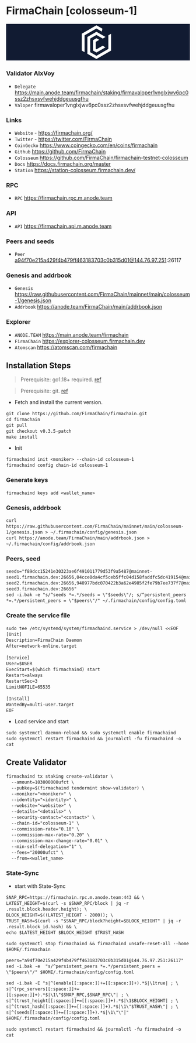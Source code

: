 # FirmaChain [colosseum-1]
![FirmaChain Guide](https://github.com/Voynitskiy/Voynitskiy/blob/main/mainnet/FirmaChain/FirmaChain.png)
### Validator AlxVoy
* `Delegate` https://main.anode.team/firmachain/staking/firmavaloper1vnglxjwv6pc0ssz2zhsxsvfwehjddgeuusgfhu
* `Valoper` firmavaloper1vnglxjwv6pc0ssz2zhsxsvfwehjddgeuusgfhu
### Links
* `Website` - https://firmachain.org/
* `Twitter` - https://twitter.com/FirmaChain
* `CoinGecko` https://www.coingecko.com/en/coins/firmachain
* `Github` https://github.com/FirmaChain
* `Colosseum` https://github.com/FirmaChain/firmachain-testnet-colosseum
* `Docs` https://docs.firmachain.org/master
* `Station` https://station-colosseum.firmachain.dev/
### RPC
* `RPC` https://firmachain.rpc.m.anode.team
### API
* `API` https://firmachain.api.m.anode.team
### Peers and seeds
* `Peer` a94f70e215a429f4b479ff463183703c0b315d01@144.76.97.251:26117
### Genesis and addrbook
* `Genesis` https://raw.githubusercontent.com/FirmaChain/mainnet/main/colosseum-1/genesis.json
* `Addrbook` https://anode.team/FirmaChain/main/addrbook.json
### Explorer
* `ANODE.TEAM` https://main.anode.team/firmachain
* `FirmaChain` https://explorer-colosseum.firmachain.dev
* `Atomscan` https://atomscan.com/firmachain
## Installation Steps
>Prerequisite: go1.18+ required. [ref](https://golang.org/doc/install)

>Prerequisite: git. [ref](https://github.com/git/git)

* Fetch and install the current version.
```
git clone https://github.com/FirmaChain/firmachain.git
cd firmachain
git pull
git checkout v0.3.5-patch
make install
```
* Init
```
firmachaind init <moniker> --chain-id colosseum-1
firmachaind config chain-id colosseum-1
```

### Generate keys
```
firmachaind keys add <wallet_name>
```
### Genesis, addrbook
```
curl https://raw.githubusercontent.com/FirmaChain/mainnet/main/colosseum-1/genesis.json > ~/.firmachain/config/genesis.json
curl https://anode.team/FirmaChain/main/addrbook.json > ~/.firmachain/config/addrbook.json
```
### Peers, seed
```
seeds="f89dcc15241e30323ae6f491011779d53f9a5487@mainnet-seed1.firmachain.dev:26656,04cce0da4cf5ceb5ffc04d158faddfc5dc419154@mainnet-seed2.firmachain.dev:26656,940977bdc070422b3a62e4985f2fe79b7ee737f7@mainnet-seed3.firmachain.dev:26656"
sed -i.bak -e "s/^seeds *=.*/seeds = \"$seeds\"/; s/^persistent_peers *=.*/persistent_peers = \"$peers\"/" ~/.firmachain/config/config.toml
```
### Create the service file
```
sudo tee /etc/systemd/system/firmachaind.service > /dev/null <<EOF
[Unit]
Description=FirmaChain Daemon
After=network-online.target

[Service]
User=$USER
ExecStart=$(which firmachaind) start
Restart=always
RestartSec=3
LimitNOFILE=65535

[Install]
WantedBy=multi-user.target
EOF
```
* Load service and start
```
sudo systemctl daemon-reload && sudo systemctl enable firmachaind
sudo systemctl restart firmachaind && journalctl -fu firmachaind -o cat
```
## Create Validator
```
firmachaind tx staking create-validator \
  --amount=103000000ufct \
  --pubkey=$(firmachaind tendermint show-validator) \
  --moniker="<moniker>" \
  --identity="<identity>" \
  --website="<website>" \
  --details="<details>" \
  --security-contact="<contact>" \
  --chain-id="colosseum-1" \
  --commission-rate="0.10" \
  --commission-max-rate="0.20" \
  --commission-max-change-rate="0.01" \
  --min-self-delegation="1" \
  --fees="20000ufct" \
  --from=<wallet_name>
```
### State-Sync
* start with State-Sync
```
SNAP_RPC=https://firmachain.rpc.m.anode.team:443 && \
LATEST_HEIGHT=$(curl -s $SNAP_RPC/block | jq -r .result.block.header.height); \
BLOCK_HEIGHT=$((LATEST_HEIGHT - 2000)); \
TRUST_HASH=$(curl -s "$SNAP_RPC/block?height=$BLOCK_HEIGHT" | jq -r .result.block_id.hash) && \
echo $LATEST_HEIGHT $BLOCK_HEIGHT $TRUST_HASH
```
```
sudo systemctl stop firmachaind && firmachaind unsafe-reset-all --home $HOME/.firmachain
```
```
peers="a94f70e215a429f4b479ff463183703c0b315d01@144.76.97.251:26117"
sed -i.bak -e  "s/^persistent_peers *=.*/persistent_peers = \"$peers\"/" $HOME/.firmachain/config/config.toml
```
```
sed -i.bak -E "s|^(enable[[:space:]]+=[[:space:]]+).*$|\1true| ; \
s|^(rpc_servers[[:space:]]+=[[:space:]]+).*$|\1\"$SNAP_RPC,$SNAP_RPC\"| ; \
s|^(trust_height[[:space:]]+=[[:space:]]+).*$|\1$BLOCK_HEIGHT| ; \
s|^(trust_hash[[:space:]]+=[[:space:]]+).*$|\1\"$TRUST_HASH\"| ; \
s|^(seeds[[:space:]]+=[[:space:]]+).*$|\1\"\"|" $HOME/.firmachain/config/config.toml
```
```
sudo systemctl restart firmachaind && journalctl -fu firmachaind -o cat
```
